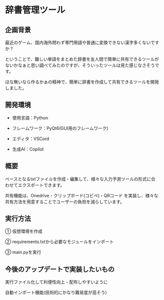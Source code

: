 # 辞書管理ツール

## 企画背景

最近のゲーム、国内海外問わず専門用語や普通に変換できない漢字多くないですか？

ということで、難しい単語をまとめた辞書を友人間で簡単に共有できるツールがないかなぁと思い調べてみたのですが、そういったツールは見た感じなさそうです。

ほな無いなら作るかぁの精神で、簡単に辞書を作成して共有できるツールを開発しました。 


## 開発環境

* 使用言語：Python

* フレームワーク：PyQt6(GUI用のフレームワーク)

* エディタ：VSCord

* 生成AI：Copilot


## 概要

ベースとなるtxtファイルを作成・編集して、様々な入力予測ツールの形式に合わせてエクスポートできます。

共有機能は、Onedrive・クリップボード(コピペ)・QRコード を実装し、様々な共有方法を用意することでユーザーの負担を減らしています。


## 実行方法

① 仮想環境を作成

② requirements.txtから必要なモジュールをインポート

③ main.pyを実行


## 今後のアップデートで実装したいもの

実行ファイル化して利便性向上・配布しやすいように

自動インポート機能(技術的にかなり難易度が高そう)
